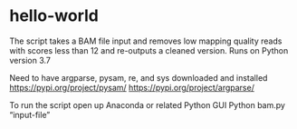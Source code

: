 # hello-world
The script takes a BAM file input and removes low mapping quality reads with scores less than 12 and re-outputs a cleaned version.
Runs on Python version 3.7 

Need to have argparse, pysam, re, and sys downloaded and installed
https://pypi.org/project/pysam/
https://pypi.org/project/argparse/

To run the script open up Anaconda or related Python GUI
Python bam.py “input-file”
